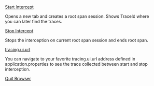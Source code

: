 

<a href="http://localhost:8080/start" target="_blank">Start Intercept</a>

Opens a new tab and creates a root span session. Shows TraceId where you can later find the traces. 


[Stop Intercept](http://localhost:8080/stop)

Stops the interception on current root span session and ends root span.  

[tracing.ui.url](${tracing.ui.url})

You can navigate to your favorite tracing.ui.url address defined in application.properties to see the trace collected between start and stop interception. 


[Quit Browser](http://localhost:8080/quit)



